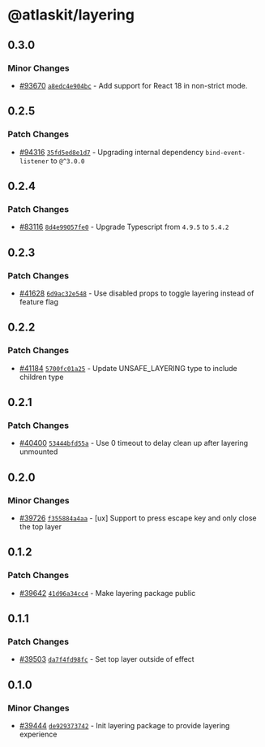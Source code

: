 # @atlaskit/layering

## 0.3.0

### Minor Changes

-   [#93670](https://stash.atlassian.com/projects/CONFCLOUD/repos/confluence-frontend/pull-requests/93670)
    [`a8edc4e904bc`](https://stash.atlassian.com/projects/CONFCLOUD/repos/confluence-frontend/commits/a8edc4e904bc) -
    Add support for React 18 in non-strict mode.

## 0.2.5

### Patch Changes

-   [#94316](https://stash.atlassian.com/projects/CONFCLOUD/repos/confluence-frontend/pull-requests/94316)
    [`35fd5ed8e1d7`](https://stash.atlassian.com/projects/CONFCLOUD/repos/confluence-frontend/commits/35fd5ed8e1d7) -
    Upgrading internal dependency `bind-event-listener` to `@^3.0.0`

## 0.2.4

### Patch Changes

-   [#83116](https://stash.atlassian.com/projects/CONFCLOUD/repos/confluence-frontend/pull-requests/83116)
    [`8d4e99057fe0`](https://stash.atlassian.com/projects/CONFCLOUD/repos/confluence-frontend/commits/8d4e99057fe0) -
    Upgrade Typescript from `4.9.5` to `5.4.2`

## 0.2.3

### Patch Changes

-   [#41628](https://bitbucket.org/atlassian/atlassian-frontend/pull-requests/41628)
    [`6d9ac32e548`](https://bitbucket.org/atlassian/atlassian-frontend/commits/6d9ac32e548) - Use
    disabled props to toggle layering instead of feature flag

## 0.2.2

### Patch Changes

-   [#41184](https://bitbucket.org/atlassian/atlassian-frontend/pull-requests/41184)
    [`5700fc01a25`](https://bitbucket.org/atlassian/atlassian-frontend/commits/5700fc01a25) - Update
    UNSAFE_LAYERING type to include children type

## 0.2.1

### Patch Changes

-   [#40400](https://bitbucket.org/atlassian/atlassian-frontend/pull-requests/40400)
    [`53444bfd55a`](https://bitbucket.org/atlassian/atlassian-frontend/commits/53444bfd55a) - Use 0
    timeout to delay clean up after layering unmounted

## 0.2.0

### Minor Changes

-   [#39726](https://bitbucket.org/atlassian/atlassian-frontend/pull-requests/39726)
    [`f355884a4aa`](https://bitbucket.org/atlassian/atlassian-frontend/commits/f355884a4aa) - [ux]
    Support to press escape key and only close the top layer

## 0.1.2

### Patch Changes

-   [#39642](https://bitbucket.org/atlassian/atlassian-frontend/pull-requests/39642)
    [`41d96a34cc4`](https://bitbucket.org/atlassian/atlassian-frontend/commits/41d96a34cc4) - Make
    layering package public

## 0.1.1

### Patch Changes

-   [#39503](https://bitbucket.org/atlassian/atlassian-frontend/pull-requests/39503)
    [`da7f4fd98fc`](https://bitbucket.org/atlassian/atlassian-frontend/commits/da7f4fd98fc) - Set
    top layer outside of effect

## 0.1.0

### Minor Changes

-   [#39444](https://bitbucket.org/atlassian/atlassian-frontend/pull-requests/39444)
    [`de929373742`](https://bitbucket.org/atlassian/atlassian-frontend/commits/de929373742) - Init
    layering package to provide layering experience
